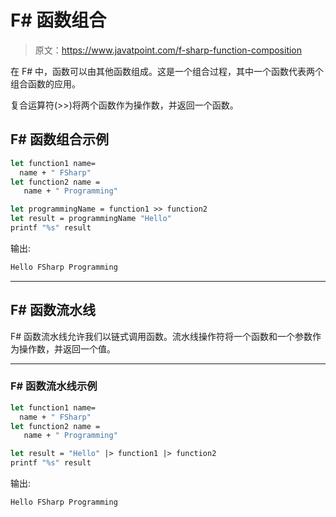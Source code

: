 # F# 函数组合

> 原文：<https://www.javatpoint.com/f-sharp-function-composition>

在 F# 中，函数可以由其他函数组成。这是一个组合过程，其中一个函数代表两个组合函数的应用。

复合运算符(>>)将两个函数作为操作数，并返回一个函数。

## F# 函数组合示例

```fs
let function1 name= 
  name + " FSharp"
let function2 name = 
   name + " Programming"

let programmingName = function1 >> function2
let result = programmingName "Hello"
printf "%s" result

```

输出:

```fs
Hello FSharp Programming

```

* * *

## F# 函数流水线

F# 函数流水线允许我们以链式调用函数。流水线操作符将一个函数和一个参数作为操作数，并返回一个值。

* * *

### F# 函数流水线示例

```fs
let function1 name= 
  name + " FSharp"
let function2 name = 
   name + " Programming"

let result = "Hello" |> function1 |> function2
printf "%s" result

```

输出:

```fs
Hello FSharp Programming

```